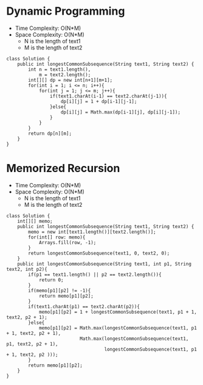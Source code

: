 # Dynamic Programming
* Time Complexity: O(N*M)
* Space Complexity: O(N*M)
	* N is the length of text1
	* M is the length of text2
```
class Solution {
    public int longestCommonSubsequence(String text1, String text2) {
        int n = text1.length(),
            m = text2.length();
        int[][] dp = new int[n+1][m+1];
        for(int i = 1; i <= n; i++){
            for(int j = 1; j <= m; j++){
                if(text1.charAt(i-1) == text2.charAt(j-1)){
                    dp[i][j] = 1 + dp[i-1][j-1];
                }else{
                    dp[i][j] = Math.max(dp[i-1][j], dp[i][j-1]);
                }
            }
        }
        return dp[n][m];
    }
}
```

# Memorized Recursion
* Time Complexity: O(N*M)
* Space Complexity: O(N*M)
	* N is the length of text1
	* M is the length of text2
```
class Solution {
    int[][] memo;
    public int longestCommonSubsequence(String text1, String text2) {
        memo = new int[text1.length()][text2.length()];
        for(int[] row: memo){
            Arrays.fill(row, -1);
        }
        return longestCommonSubsequence(text1, 0, text2, 0);
    }
    public int longestCommonSubsequence(String text1, int p1, String text2, int p2){
        if(p1 == text1.length() || p2 == text2.length()){
            return 0;
        }
        if(memo[p1][p2] != -1){
            return memo[p1][p2];
        }
        if(text1.charAt(p1) == text2.charAt(p2)){
            memo[p1][p2] = 1 + longestCommonSubsequence(text1, p1 + 1, text2, p2 + 1);
        }else{
            memo[p1][p2] = Math.max(longestCommonSubsequence(text1, p1 + 1, text2, p2 + 1),
                           Math.max(longestCommonSubsequence(text1, p1, text2, p2 + 1),
                                    longestCommonSubsequence(text1, p1 + 1, text2, p2 )));
        }
        return memo[p1][p2];
    }
}
```